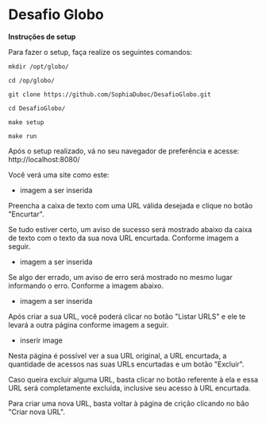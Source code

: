 # Desafio Globo

**Instruções de setup**

Para fazer o setup, faça realize os seguintes comandos:

```
mkdir /opt/globo/
```
```
cd /op/globo/
```
```
git clone https://github.com/SophiaDuboc/DesafioGlobo.git
```
```
cd DesafioGlobo/
```
```
make setup
```
```
make run
```
Após o setup realizado, vá no seu navegador de preferência e acesse: http://localhost:8080/

Você verá uma site como este:
- imagem a ser inserida

Preencha a caixa de texto com uma URL válida desejada e clique no botão "Encurtar".

Se tudo estiver certo, um aviso de sucesso será mostrado abaixo da caixa de texto com o texto da sua nova URL encurtada. Conforme imagem a seguir.
- imagem a ser inserida

Se algo der errado, um aviso de erro será mostrado no mesmo lugar informando o erro. Conforme a imagem abaixo.
- imagem a ser inserida

Após criar a sua URL, você poderá clicar no botão "Listar URLS" e ele te levará a outra página conforme imagem a seguir.
- inserir image

Nesta página é possível ver a sua URL original, a URL encurtada, a quantidade de acessos nas suas URLs encurtadas e um botão "Excluir".

Caso queira excluir alguma URL, basta clicar no botão referente à ela e essa URL será completamente excluída, inclusive seu acesso à URL encurtada.

Para criar uma nova URL, basta voltar à página de crição clicando no bão "Criar nova URL".
